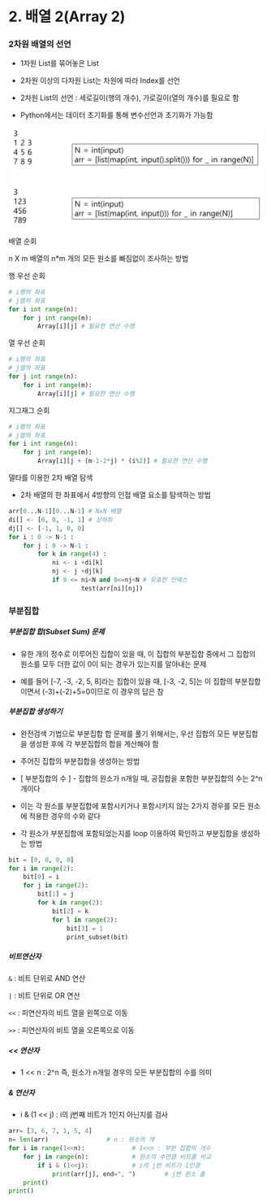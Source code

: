 # 2. 배열 2(Array 2)

### 2차원 배열의 선언

- 1차원 List를 묶어놓은 List

- 2차원 이상의 다차원 List는 차원에 따라 Index를 선언

- 2차원 List의 선언 : 세로길이(행의 개수), 가로길이(열의 개수)를 필요로 함

- Python에서는 데이터 초기화를 통해 변수선언과 초기화가 가능함

![](TIL0206/2023-02-06-10-20-48-image.png)

배열 순회

n X m 배열의 n*m 개의 모든 원소를 빠짐없이 조사하는 방법

행 우선 순회

```python
# i행의 좌표
# j열의 좌표
for i int range(n):
    for j int range(m):
        Array[i][j] # 필요한 연산 수행
```

열 우선 순회

```python
# i행의 좌표
# j열의 좌표
for j int range(n):
    for i int range(m):
        Array[i][j] # 필요한 연산 수행
```

지그재그 순회

```python
# i행의 좌표
# j열의 좌표
for i int range(n):
    for j int range(m):
        Array[i][j + (m-1-2*j) * (i%2)] # 필요한 연산 수행
```

델타를 이용한 2차 배열 탐색

- 2차 배열의 한 좌표에서 4방향의 인접 배열 요소를 탐색하는 방법

```python
arr[0...N-1][0...N-1] # NxN 배열
di[] <- [0, 0, -1, 1] # 상하좌
dj[] <- [-1, 1, 0, 0]
for i : 0 -> N-1 :
    for j : 0 -> N-1 :
        for k in range(4) :
            ni <- i +di[k]
            nj <- j +dj[k]
            if 0 <= ni<N and 0<=nj<N # 유효한 인덱스
                    test(arr[ni][nj])
```



### 부분집합

##### 부분집합 합(Subset Sum) 문제

- 유한 개의 정수로 이루어진 집합이 있을 때, 이 집합의 부분집합 중에서 그 집합의 원소를 모두 더한 값이 0이 되는 경우가 있는지를 알아내는 문제

- 예를 들어 [-7, -3, -2, 5, 8]라는 집합이 있을 때, [-3, -2, 5]는 이 집합의 부분집합이면서 (-3)+(-2)+5=0이므로 이 경우의 답은 참

##### 부분집합 생성하기

- 완전검색 기법으로 부분집합 합 문제를 풀기 위해서는, 우선 집합의 모든 부분집합을 생성한 후에 각 부분집합의 합을 계산해야 함

- 주어진 집합의 부분집합을 생성하는 방법

- [ 부분집합의 수 ] - 집합의 원소가 n개일 때, 공집합을 포함한 부분집합의 수는 2^n개이다

- 이는 각 원소를 부분집합에 포함시키거나 포함시키지 않는 2가지 경우를 모든 원소에 적용한 경우의 수와 같다

- 각 원소가 부분집합에 포함되었는지를 loop 이용하여 확인하고 부분집합을 생성하는 방법

```python
bit = [0, 0, 0, 0]
for i in range(2):
    bit[0] = i
    for j in range(2):                        
        bit[1] = j
        for k in range(2):
            bit[2] = k
            for l in range(2):
                bit[3] = 1
                print_subset(bit)
```

##### 비트연산자

`&` : 비트 단위로 AND 연산

`|` : 비트 단위로 OR 연산

`<<` : 피연산자의 비트 열을 왼쪽으로 이동

`>>` : 피연산자의 비트 열을 오른쪽으로 이동

##### << 연산자

- 1 << n : 2^n 즉, 원소가 n개일 경우의 모든 부분집합의 수를 의미

##### & 연산자

- i & (1 << j) : i의 j번째 비트가 1인지 아닌지를 검사

```python
arr= [3, 6, 7, 1, 5, 4]
n= len(arr)                # n : 원소의 개
for i in range(1<<n):             # 1<<n : 부분 집합의 개수
    for j in range(n):            # 원소의 수만큼 비트를 비교                
        if i & (1<<j):            # i의 j번 비트가 1인경        
            print(arr[j], end=", ")        # j번 원소 출
    print()
print()
```
